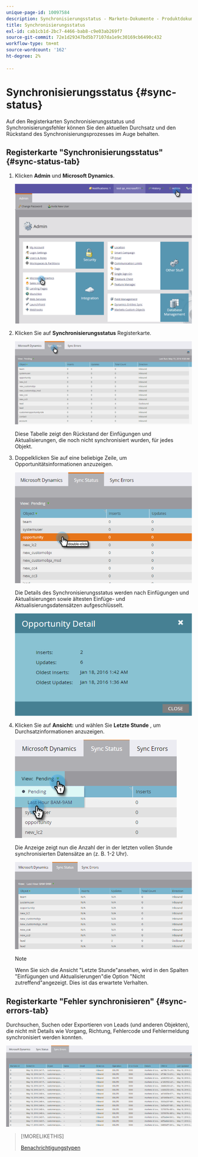 ```yaml
---
unique-page-id: 10097584
description: Synchronisierungsstatus - Marketo-Dokumente - Produktdokumentation
title: Synchronisierungsstatus
exl-id: cab1cb1d-2bc7-4466-bab8-c9e03ab269f7
source-git-commit: 72e1d29347bd5b77107da1e9c30169cb6490c432
workflow-type: tm+mt
source-wordcount: '162'
ht-degree: 2%

---
```


# Synchronisierungsstatus {#sync-status}

Auf den Registerkarten Synchronisierungsstatus und Synchronisierungsfehler können Sie den aktuellen Durchsatz und den Rückstand des Synchronisierungsprozesses im Auge behalten.

## Registerkarte &quot;Synchronisierungsstatus&quot; {#sync-status-tab}

1. Klicken **Admin** und **Microsoft Dynamics**.

   ![](assets/image2016-1-20-11-3a34-3a14.png)

1. Klicken Sie auf **Synchronisierungsstatus** Registerkarte.

   ![](assets/image2016-5-19-10-3a1-3a11.png)

   Diese Tabelle zeigt den Rückstand der Einfügungen und Aktualisierungen, die noch nicht synchronisiert wurden, für jedes Objekt.

1. Doppelklicken Sie auf eine beliebige Zeile, um Opportunitätsinformationen anzuzeigen.

   ![](assets/image2016-5-19-10-3a3-3a21.png)

   Die Details des Synchronisierungsstatus werden nach Einfügungen und Aktualisierungen sowie ältesten Einfüge- und Aktualisierungsdatensätzen aufgeschlüsselt.

   ![](assets/image2016-1-22-10-3a51-3a10.png)

1. Klicken Sie auf **Ansicht:** und wählen Sie **Letzte Stunde** , um Durchsatzinformationen anzuzeigen.

   ![](assets/image2016-5-19-10-3a20-3a7.png)

   Die Anzeige zeigt nun die Anzahl der in der letzten vollen Stunde synchronisierten Datensätze an (z. B. 1-2 Uhr).

   ![](assets/image2016-5-19-10-3a22-3a15.png)

   >[!NOTE]
   >
   >Wenn Sie sich die Ansicht &quot;Letzte Stunde&quot;ansehen, wird in den Spalten &quot;Einfügungen und Aktualisierungen&quot;die Option &quot;Nicht zutreffend&quot;angezeigt. Dies ist das erwartete Verhalten.

## Registerkarte &quot;Fehler synchronisieren&quot; {#sync-errors-tab}

Durchsuchen, Suchen oder Exportieren von Leads (und anderen Objekten), die nicht mit Details wie Vorgang, Richtung, Fehlercode und Fehlermeldung synchronisiert werden konnten.

![](assets/image2016-5-19-10-3a26-3a35.png)

>[!MORELIKETHIS]
>
>[Benachrichtigungstypen](/help/marketo/product-docs/core-marketo-concepts/miscellaneous/understanding-notifications/notification-types.md)
